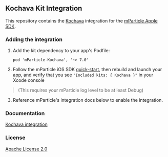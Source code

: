 ## Kochava Kit Integration

This repository contains the [Kochava](https://www.kochava.com) integration for the [mParticle Apple SDK](https://github.com/mParticle/mparticle-apple-sdk).

### Adding the integration

1. Add the kit dependency to your app's Podfile:

    ```
    pod 'mParticle-Kochava', '~> 7.0'
    ```

2. Follow the mParticle iOS SDK [quick-start](https://github.com/mParticle/mparticle-apple-sdk), then rebuild and launch your app, and verify that you see `"Included kits: { Kochava }"` in your Xcode console 

> (This requires your mParticle log level to be at least Debug)

3. Reference mParticle's integration docs below to enable the integration.

### Documentation

[Kochava integration](https://docs.mparticle.com/integrations/kochava/event/)

### License

[Apache License 2.0](http://www.apache.org/licenses/LICENSE-2.0)
